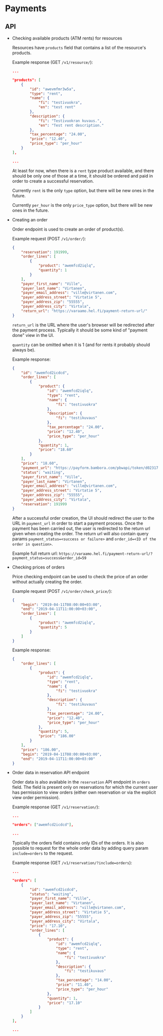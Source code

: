 # Payments

## API

- Checking available products (ATM rents) for resources

    Resources have `products` field that contains a list of the resource's products.

    Example response (GET `/v1/resource/`):

    ```json
    ...

    "products": [
        {
            "id": "awevmfmr3w5a",
            "type": "rent",
            "name": {
                "fi": "testivuokra",
                "en": "test rent"
            },
            "description": {
                "fi": "Testivuokran kuvaus.",
                "en": "Test rent description."
            },
            "tax_percentage": "24.00",
            "price": "12.40",
            "price_type": "per_hour"
        }
    ],

    ...
    ```

    At least for now, when there is a `rent` type product available, and there should be only one of those at a time, it should be ordered and paid in order to create a successful reservation.

    Currently `rent` is the only `type` option, but there will be new ones in the future.

    Currently `per_hour` is the only `price_type` option, but there will be new ones in the future.

- Creating an order

    Order endpoint is used to create an order of product(s).

    Example request (POST `/v1/order/`):

    ```json
    {
        "reservation": 191999,
        "order_lines": [
            {
                "product": "awemfcd2iqlq",
                "quantity": 1
            }
        ],
        "payer_first_name": "Ville",
        "payer_last_name": "Virtanen",
        "payer_email_address": "ville@virtanen.com",
        "payer_address_street": "Virtatie 5",
        "payer_address_zip": "55555",
        "payer_address_city": "Virtala",
        "return_url": "https://varaamo.hel.fi/payment-return-url/"
    }
    ```

    `return_url` is the URL where the user's browser will be redirected after the payment process. Typically it should be some kind of "payment done" view in the UI.

    `quantity` can be omitted when it is 1 (and for rents it probably should always be).

    Example response:

    ```json
    {
        "id": "awemfcd2icdcd",
        "order_lines": [
            {
                "product": {
                    "id": "awemfcd2iqlq",
                    "type": "rent",
                    "name": {
                        "fi": "testivuokra"
                    },
                    "description": {
                        "fi": "testikuvaus"
                    },
                    "tax_percentage": "24.00",
                    "price": "12.40",
                    "price_type": "per_hour"
                },
                "quantity": 1,
                "price": "18.60"
            }
        ],
        "price": "18.60",
        "payment_url": "https://payform.bambora.com/pbwapi/token/d02317692040937087a4c04c303dd0da14441f6f492346e40cea8e6a6c7ffc7c",
        "status": "waiting",
        "payer_first_name": "Ville",
        "payer_last_name": "Virtanen",
        "payer_email_address": "ville@virtanen.com",
        "payer_address_street": "Virtatie 5",
        "payer_address_zip": "55555",
        "payer_address_city": "Virtala",
        "reservation": 191999
    }
    ```

    After a successful order creation, the UI should redirect the user to the URL in `payment_url` in order to start a payment process. Once the payment has been carried out, the user is redirected to the return url given when creating the order. The return url will also contain query params `payment_status=<success or failure>` and `order_id=<ID of the order in question>`.

    Example full return url: `https://varaamo.hel.fi/payment-return-url/?payment_status=success&order_id=59`

- Checking prices of orders

    Price checking endpoint can be used to check the price of an order without actually creating the order.

    Example request (POST `/v1/order/check_price/`):

    ```json
    {
        "begin": "2019-04-11T08:00:00+03:00",
        "end": "2019-04-11T11:00:00+03:00",
        "order_lines": [
            {
                "product": "awemfcd2iqlq",
                "quantity": 5
            }
        ]
    }
    ```

    Example response:

    ```json
    {
        "order_lines": [
            {
                "product": {
                    "id": "awemfcd2iqlq",
                    "type": "rent",
                    "name": {
                        "fi": "testivuokra"
                    },
                    "description": {
                        "fi": "testikuvaus"
                    },
                    "tax_percentage": "24.00",
                    "price": "12.40",
                    "price_type": "per_hour"
                },
                "quantity": 5,
                "price": "186.00"
            }
        ],
        "price": "186.00",
        "begin": "2019-04-11T08:00:00+03:00",
        "end": "2019-04-11T11:00:00+03:00"
    }
    ```

- Order data in reservation API endpoint

    Order data is also available in the `reservation` API endpoint in `orders` field. The field is present only on reservations for which the current user has permission to view orders (either own reservation or via the explicit view order permission).

    Example response (GET `/v1/reservation/`):

    ```json
    ...

    "orders": ["awemfcd2icdcd"],

    ...
    ```

    Typically the orders field contains only IDs of the orders. It is also possible to request for the whole order data by adding query param `include=orders` to the request.

    Example response (GET `/v1/reservation/?include=orders`):

    ```json
    ...

    "orders": [
        {
            "id": "awemfcd2icdcd",
            "status": "waiting",
            "payer_first_name": "Ville",
            "payer_last_name": "Virtanen",
            "payer_email_address": "ville@virtanen.com",
            "payer_address_street": "Virtatie 5",
            "payer_address_zip": "55555",
            "payer_address_city": "Virtala",
            "price": "17.10",
            "order_lines": [
                {
                    "product": {
                        "id": "awemfcd2iqlq",
                        "type": "rent",
                        "name": {
                            "fi": "testivuokra"
                        },
                        "description": {
                            "fi": "testikuvaus"
                        },
                        "tax_percentage": "14.00",
                        "price": "11.40",
                        "price_type": "per_hour"
                    },
                    "quantity": 1,
                    "price": "17.10"
                }
            ]
        }
    ],

    ...
    ```
